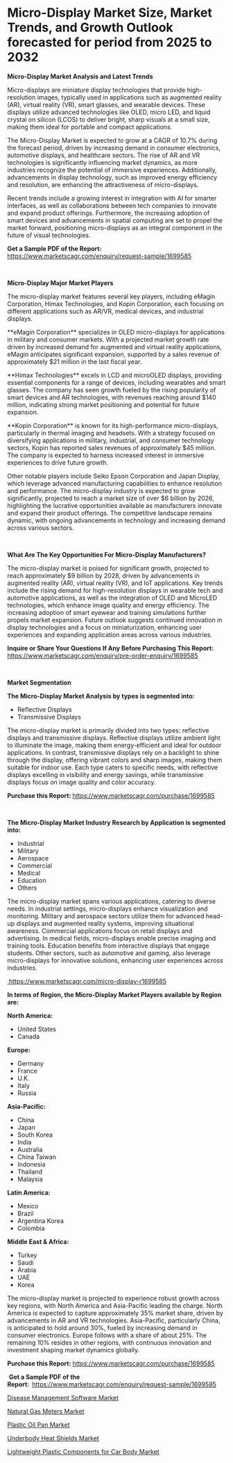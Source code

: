 <p><h1>Micro-Display Market Size, Market Trends, and Growth Outlook forecasted for period from 2025 to 2032</h1></p><p><strong>Micro-Display Market Analysis and Latest Trends</strong></p>
<p><p>Micro-displays are miniature display technologies that provide high-resolution images, typically used in applications such as augmented reality (AR), virtual reality (VR), smart glasses, and wearable devices. These displays utilize advanced technologies like OLED, micro LED, and liquid crystal on silicon (LCOS) to deliver bright, sharp visuals at a small size, making them ideal for portable and compact applications.</p><p>The Micro-Display Market is expected to grow at a CAGR of 10.7% during the forecast period, driven by increasing demand in consumer electronics, automotive displays, and healthcare sectors. The rise of AR and VR technologies is significantly influencing market dynamics, as more industries recognize the potential of immersive experiences. Additionally, advancements in display technology, such as improved energy efficiency and resolution, are enhancing the attractiveness of micro-displays.</p><p>Recent trends include a growing interest in integration with AI for smarter interfaces, as well as collaborations between tech companies to innovate and expand product offerings. Furthermore, the increasing adoption of smart devices and advancements in spatial computing are set to propel the market forward, positioning micro-displays as an integral component in the future of visual technologies.</p></p>
<p><strong>Get a Sample PDF of the Report:&nbsp;</strong> <a href="https://www.marketscagr.com/enquiry/request-sample/1699585?utm_campaign=2010&utm_medium=2&utm_source=Github&utm_content=ia&utm_term=27032025&utm_id=micro-display">https://www.marketscagr.com/enquiry/request-sample/1699585</a></p>
<p>&nbsp;</p>
<p><strong>Micro-Display Major Market Players</strong></p>
<p><p>The micro-display market features several key players, including eMagin Corporation, Himax Technologies, and Kopin Corporation, each focusing on different applications such as AR/VR, medical devices, and industrial displays. </p><p>**eMagin Corporation** specializes in OLED micro-displays for applications in military and consumer markets. With a projected market growth rate driven by increased demand for augmented and virtual reality applications, eMagin anticipates significant expansion, supported by a sales revenue of approximately $21 million in the last fiscal year.</p><p>**Himax Technologies** excels in LCD and microOLED displays, providing essential components for a range of devices, including wearables and smart glasses. The company has seen growth fueled by the rising popularity of smart devices and AR technologies, with revenues reaching around $140 million, indicating strong market positioning and potential for future expansion.</p><p>**Kopin Corporation** is known for its high-performance micro-displays, particularly in thermal imaging and headsets. With a strategy focused on diversifying applications in military, industrial, and consumer technology sectors, Kopin has reported sales revenues of approximately $45 million. The company is expected to harness increased interest in immersive experiences to drive future growth.</p><p>Other notable players include Seiko Epson Corporation and Japan Display, which leverage advanced manufacturing capabilities to enhance resolution and performance. The micro-display industry is expected to grow significantly, projected to reach a market size of over $6 billion by 2026, highlighting the lucrative opportunities available as manufacturers innovate and expand their product offerings. The competitive landscape remains dynamic, with ongoing advancements in technology and increasing demand across various sectors.</p></p>
<p>&nbsp;</p>
<p><strong>What Are The Key Opportunities For Micro-Display Manufacturers?</strong></p>
<p><p>The micro-display market is poised for significant growth, projected to reach approximately $9 billion by 2028, driven by advancements in augmented reality (AR), virtual reality (VR), and IoT applications. Key trends include the rising demand for high-resolution displays in wearable tech and automotive applications, as well as the integration of OLED and MicroLED technologies, which enhance image quality and energy efficiency. The increasing adoption of smart eyewear and training simulations further propels market expansion. Future outlook suggests continued innovation in display technologies and a focus on miniaturization, enhancing user experiences and expanding application areas across various industries.</p></p>
<p><strong>Inquire or Share Your Questions If Any Before Purchasing This Report:</strong> <a href="https://www.marketscagr.com/enquiry/pre-order-enquiry/1699585?utm_campaign=2010&utm_medium=2&utm_source=Github&utm_content=ia&utm_term=27032025&utm_id=micro-display">https://www.marketscagr.com/enquiry/pre-order-enquiry/1699585</a></p>
<p>&nbsp;</p>
<p><strong>Market Segmentation</strong></p>
<p><strong>The Micro-Display Market Analysis by types is segmented into:</strong></p>
<p><ul><li>Reflective Displays</li><li>Transmissive Displays</li></ul></p>
<p><p>The micro-display market is primarily divided into two types: reflective displays and transmissive displays. Reflective displays utilize ambient light to illuminate the image, making them energy-efficient and ideal for outdoor applications. In contrast, transmissive displays rely on a backlight to shine through the display, offering vibrant colors and sharp images, making them suitable for indoor use. Each type caters to specific needs, with reflective displays excelling in visibility and energy savings, while transmissive displays focus on image quality and color accuracy.</p></p>
<p><strong>Purchase this Report:&nbsp;</strong><a href="https://www.marketscagr.com/purchase/1699585?utm_campaign=2010&utm_medium=2&utm_source=Github&utm_content=ia&utm_term=27032025&utm_id=micro-display">https://www.marketscagr.com/purchase/1699585</a></p>
<p>&nbsp;</p>
<p><strong>The Micro-Display Market Industry Research by Application is segmented into:</strong></p>
<p><ul><li>Industrial</li><li>Military</li><li>Aerospace</li><li>Commercial</li><li>Medical</li><li>Education</li><li>Others</li></ul></p>
<p><p>The micro-display market spans various applications, catering to diverse needs. In industrial settings, micro-displays enhance visualization and monitoring. Military and aerospace sectors utilize them for advanced head-up displays and augmented reality systems, improving situational awareness. Commercial applications focus on retail displays and advertising. In medical fields, micro-displays enable precise imaging and training tools. Education benefits from interactive displays that engage students. Other sectors, such as automotive and gaming, also leverage micro-displays for innovative solutions, enhancing user experiences across industries.</p></p>
<p><a href="https://www.marketscagr.com/micro-display-r1699585?utm_campaign=2010&utm_medium=2&utm_source=Github&utm_content=ia&utm_term=27032025&utm_id=micro-display">&nbsp;https://www.marketscagr.com/micro-display-r1699585</a></p>
<p><strong>In terms of Region, the Micro-Display Market Players available by Region are:</strong></p>
<p>
    <p> <strong> North America: </strong>
        <ul>
            <li>United States</li>
            <li>Canada</li>
        </ul>
        </p> 
    <p> <strong> Europe: </strong>
        <ul>
            <li>Germany</li>
            <li>France</li>
            <li>U.K.</li>
            <li>Italy</li>
            <li>Russia</li>
        </ul>
        </p> 
    <p> <strong> Asia-Pacific: </strong>
        <ul>
            <li>China</li>
            <li>Japan</li>
            <li>South Korea</li>
            <li>India</li>
            <li>Australia</li>
            <li>China Taiwan</li>
            <li>Indonesia</li>
            <li>Thailand</li>
            <li>Malaysia</li>
        </ul>
        </p> 
    <p> <strong> Latin America: </strong>
        <ul>
            <li>Mexico</li>
            <li>Brazil</li>
            <li>Argentina Korea</li>
            <li>Colombia</li>
        </ul>
        </p> 
    <p> <strong> Middle East & Africa: </strong>
        <ul>
            <li>Turkey</li>
            <li>Saudi</li>
            <li>Arabia</li>
            <li>UAE</li>
            <li>Korea</li>
        </ul>
    </p>
    </p>
<p><p>The micro-display market is projected to experience robust growth across key regions, with North America and Asia-Pacific leading the charge. North America is expected to capture approximately 35% market share, driven by advancements in AR and VR technologies. Asia-Pacific, particularly China, is anticipated to hold around 30%, fueled by increasing demand in consumer electronics. Europe follows with a share of about 25%. The remaining 10% resides in other regions, with continuous innovation and investment shaping market dynamics globally.</p></p>
<p><strong>Purchase this Report: </strong><a href="https://www.marketscagr.com/purchase/1699585?utm_campaign=2010&utm_medium=2&utm_source=Github&utm_content=ia&utm_term=27032025&utm_id=micro-display">https://www.marketscagr.com/purchase/1699585</a></p>
<p>&nbsp;<strong>Get a Sample PDF of the Report:&nbsp;&nbsp;</strong><a href="https://www.marketscagr.com/enquiry/request-sample/1699585?utm_campaign=2010&utm_medium=2&utm_source=Github&utm_content=ia&utm_term=27032025&utm_id=micro-display">https://www.marketscagr.com/enquiry/request-sample/1699585</a></p>
<p><strong></strong></p>
<p><p><a href="https://github.com/ujanoandryvw/Market-Research-Report-List-1/blob/main/disease-management-software-market.md?utm_campaign=2010&utm_medium=2&utm_source=Github&utm_content=ia&utm_term=27032025&utm_id=micro-display">Disease Management Software Market</a></p><p><a href="https://github.com/zemonarutaep/Market-Research-Report-List-1/blob/main/natural-gas-meters-market.md?utm_campaign=2010&utm_medium=2&utm_source=Github&utm_content=ia&utm_term=27032025&utm_id=micro-display">Natural Gas Meters Market</a></p><p><a href="https://github.com/kuziaaring40/Market-Research-Report-List-1/blob/main/plastic-oil-pan-market.md?utm_campaign=2010&utm_medium=2&utm_source=Github&utm_content=ia&utm_term=27032025&utm_id=micro-display">Plastic Oil Pan Market</a></p><p><a href="https://github.com/hoganemken50/Market-Research-Report-List-1/blob/main/underbody-heat-shields-market.md?utm_campaign=2010&utm_medium=2&utm_source=Github&utm_content=ia&utm_term=27032025&utm_id=micro-display">Underbody Heat Shields Market</a></p><p><a href="https://github.com/bauzolesco/Market-Research-Report-List-1/blob/main/lightweight-plastic-components-for-car-body-market.md?utm_campaign=2010&utm_medium=2&utm_source=Github&utm_content=ia&utm_term=27032025&utm_id=micro-display">Lightweight Plastic Components for Car Body Market</a></p></p>